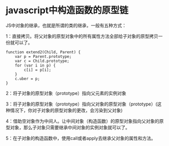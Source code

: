 # javascript中构造函数的原型链
JS中对象的继承，也就是所谓的类的继承，一般有五种方式：

1：直接拷贝。将父对象的原型对象中的所有属性方法全部给子对象的原型拷贝一份就可以了。

```
function extend2(Child, Parent) {
    var p = Parent.prototype;
    var c = Child.prototype;
    for (var i in p) {
        c[i] = p[i];
    }
    c.uber = p;
}
```

2：将子对象的原型对象（prototype）指向父元素的实例对象

3：将子对象的原型对象（prototype）指向父对象的原型对象（prototype）(这种情况下，你对子对象的原型对象的更改，会污染到父对象)

4：借助空对象作为中间人。让中间对象（构造函数）的原型对象指向父对象的原型对象，那么子对象只需要继承中间对象的实例对象就可以了。

5：在子对象的构造函数中，使用call或者apply去继承父对象的属性和方法。
